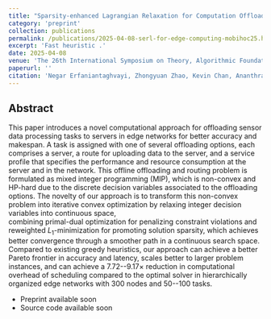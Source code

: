 ```yaml
---
title: "Sparsity-enhanced Lagrangian Relaxation for Computation Offloading at the Edge"
category: 'preprint'
collection: publications
permalink: /publications/2025-04-08-serl-for-edge-computing-mobihoc25.html
excerpt: 'Fast heuristic .'
date: 2025-04-08
venue: 'The 26th International Symposium on Theory, Algorithmic Foundations, and Protocol Design for Mobile Networks and Mobile Computing (MobiHoc), 2025'
paperurl: ''
citation: 'Negar Erfaniantaghvayi, Zhongyuan Zhao, Kevin Chan, Ananthram Swami, Santiago Segarra, &quot; SeLR: Sparsity-enhanced Lagrangian Relaxation for Computation Offloading at the Edge,&quot; <i>ACM Mobihoc, 2025</i>, under review'
---
```




## Abstract

This paper introduces a novel computational approach for offloading sensor data processing tasks to servers in edge networks for better accuracy and makespan. 
A task is assigned with one of several offloading options, each comprises a server, a route for uploading data to the server, and a service profile that specifies the  performance and resource consumption at the server and in the network.
This offline offloading and routing problem is formulated as mixed integer programming (MIP), which is non-convex and HP-hard due to the discrete decision variables associated to the offloading options.
The novelty of our approach is to transform this non-convex problem into iterative convex optimization by relaxing integer decision variables into continuous space,  
combining primal-dual optimization for penalizing constraint violations and reweighted $L_1$-minimization for promoting solution sparsity, which achieves better convergence through a smoother path in a continuous search space. 
Compared to existing greedy heuristics, our approach can achieve a better Pareto frontier in accuracy and latency, scales better to larger problem instances, and can achieve a 7.72--9.17$\times$ reduction in  computational overhead of scheduling compared to the optimal solver in hierarchically organized edge networks with 300 nodes and 50--100 tasks.

- Preprint available soon
- Source code available soon 
